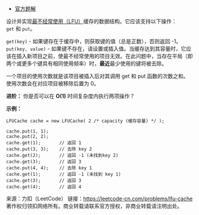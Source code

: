* [官方题解](https://leetcode-cn.com/problems/lfu-cache/solution/lfuhuan-cun-by-leetcode-solution/)

设计并实现[最不经常使用（LFU）](https://baike.baidu.com/item/%E7%BC%93%E5%AD%98%E7%AE%97%E6%B3%95)缓存的数据结构。它应该支持以下操作：```get``` 和 ```put```。

```get(key)``` - 如果键存在于缓存中，则获取键的值（总是正数），否则返回 -1。  
```put(key, value)``` - 如果键不存在，请设置或插入值。当缓存达到其容量时，它应该在插入新项目之前，使最不经常使用的项目无效。在此问题中，当存在平局（即两个或更多个键具有相同使用频率）时，**最近**最少使用的键将被去除。

一个项目的使用次数就是该项目被插入后对其调用 get 和 put 函数的次数之和。使用次数会在对应项目被移除后置为 0。

**进阶：**
你是否可以在 **O(1)** 时间复杂度内执行两项操作？

**示例：**
```
LFUCache cache = new LFUCache( 2 /* capacity (缓存容量) */ );

cache.put(1, 1);
cache.put(2, 2);
cache.get(1);       // 返回 1
cache.put(3, 3);    // 去除 key 2
cache.get(2);       // 返回 -1 (未找到key 2)
cache.get(3);       // 返回 3
cache.put(4, 4);    // 去除 key 1
cache.get(1);       // 返回 -1 (未找到 key 1)
cache.get(3);       // 返回 3
cache.get(4);       // 返回 4
```
来源：力扣（LeetCode）
链接：https://leetcode-cn.com/problems/lfu-cache
著作权归领扣网络所有。商业转载请联系官方授权，非商业转载请注明出处。
